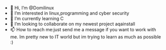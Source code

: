 - 👋 Hi, I’m @Domilinux
- 👀 I’m interested in linux,programming and cyber security
- 🌱 I’m currently learning C
- 💞️ I’m looking to collaborate on my newest project aqainstall
- 📫 How to reach me:just send me a message if you want to work with me.
Im pretty new to IT world but im trying to learn as much as possible
:)
